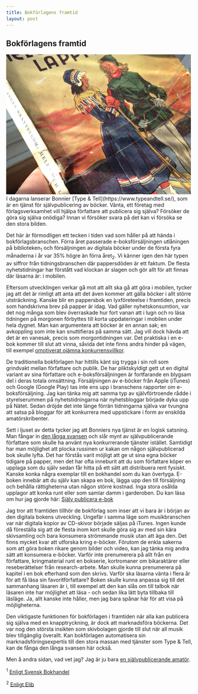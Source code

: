 ```yaml
---
title: Bokförlagens framtid
layout: post
---
```

## Bokförlagens framtid
<img src="/images/old_book_cover.jpg" class="shadow img-center" />
I dagarna lanserar Bonnier [Type & Tell](https://www.typeandtell.se/), som är en tjänst för självpublicering av böcker. Vänta, ett företag med förlagsverksamhet vill hjälpa författare att publicera sig själva? Försöker de göra sig själva onödiga? Innan vi försöker svara på det kan vi försöka se den stora bilden.

Det här är förmodligen ett tecken i tiden vad som håller på att hända i bokförlagsbranschen. Förra året passerade e-boksförsäljningen utlåningen på biblioteken<sub>1</sub> och försäljningen av digitala böcker under de första fyra månaderna i år var 35% högre än förra året<sub>2</sub>. Vi känner igen den här typen av siffror från tidningsbranschen där pappersdöden är ett faktum. De flesta nyhetstidningar har förstått vad klockan är slagen och gör allt för att finnas där läsarna är: i mobilen.

Eftersom utvecklingen verkar gå mot att allt ska gå att göra i mobilen, tycker jag att det är rimligt att anta att det även kommer att gälla böcker i allt större utsträckning. Kanske blir en pappersbok en lyxföreteelse i framtiden, precis som handskrivna brev på papper är  idag. Vad gäller nyhetskonsumtion, var det nog många som blev överraskade hur fort vanan att i lugn och ro läsa tidningen på morgonen förbyttes till korta uppdateringar i mobilen under hela dygnet. Man kan argumentera att böcker är en annan sak; en avkoppling som inte kan snuttifieras på samma sätt. Jag vill dock hävda att det är en vanesak, precis som morgontidningen var. Det praktiska i en e-bok kommer till slut att vinna, såvida det inte finns andra hinder på vägen, till exempel [omotiverat ojämna konkurrensvillkor](/2015/06/17/hog-moms-pa-e-bok.html).

De traditionella bokförlagen har hittills känt sig trygga i sin roll som grindvakt mellan författare och publik. De har pliktskyldigt gett ut en digital variant av sina författare och e-boksförsäljningen är fortfarande en blygsam del i deras totala omsättning. Försäljningen av e-böcker från Apple (iTunes) och Google (Google Play) tas inte ens upp i branschens rapporter om e-boksförsäljning. Jag kan tänka mig att samma typ av självförtroende rådde i styrelserummen på nyhetstidningarna när nyhetsbloggar började dyka upp på Nätet. Sedan dröjde det inte länge förrän tidningarna själva var tvungna att satsa på bloggar för att konkurrera med uppstickare i form av enskilda amatörskribenter.

Sett i ljuset av detta tycker jag att Bonniers nya tjänst är en logisk satsning. Man fångar in [den långa svansen](https://sv.wikipedia.org/wiki/Den_l%C3%A5nga_svansen) och slår mynt av självpublicerande författare som skulle ha använt nya konkurrerande tjänster istället. Samtidigt har man möjlighet att plocka russinen ur kakan om någon självpublicerad bok skulle lyfta. Det har förstås varit möjligt att ge ut sina egna böcker tidigare på papper, men det har ofta inneburit att du som författare köper en upplaga som du själv sedan får hitta på ett sätt att distribuera rent fysiskt. Kanske konka några exemplar till en bokhandel som du kan övertyga. E-boken innebär att du själv kan skapa en bok, lägga upp den till försäljning och behålla rättigheterna utan någon större kostnad. Inga stora osålda upplagor att konka runt eller som samlar damm i garderoben. Du kan läsa om hur jag gjorde här: [Själv publicera e-bok](/2015/06/12/sjalv-publicera-e-bok.html)

Jag tror att framtiden tillhör de bokförlag som inser att vi bara är i början av den digitala bokens utveckling. Ungefär i samma läge som musikbranschen var när digitala kopior av CD-skivor började säljas på iTunes. Ingen kunde då föreställa sig att de flesta inom kort skulle göra sig av med sin kära skivsamling och bara konsumera strömmande musik utan att äga den. Det finns mycket kvar att utforska kring e-böcker. Förutom de enkla sakerna som att göra boken rikare genom bilder och video, kan jag tänka mig andra sätt att konsumera e-böcker. Varför inte prenumerera på allt från en författare, kringmaterial runt en bokserie, kortromaner om bikaraktärer eller reseberättelser från research-arbete. Man skulle kunna prenumerera på kapitel i en bok efterhand som den skrivs. Varför ska läsarna vänta i flera år för att få läsa sin favoritförfattare? Boken skulle kunna anpassa sig till det sammanhang läsaren är i, till exempel att den kan slås om till talbok när läsaren inte har möjlighet att läsa - och sedan lika lätt byta tillbaka till läsläge. Ja, allt kanske inte håller, men jag bara spånar här för att visa på möjligheterna.

Den viktigaste funktionen för bokförlagen i framtiden när alla kan publicera sig själva med en knapptryckning, är dock att marknadsföra böckerna. Det var nog den största insikten som skivbolagen gjorde till slut när all musik blev tillgänglig överallt. Kan bokförlagen automatisera sin marknadsföringsexpertis till den stora massan med tjänster som Type & Tell, kan de fånga den långa svansen här också.

Men å andra sidan, vad vet jag? Jag är ju bara [en självpublicerande amatör](/2015/04/26/shivas-tredje-oga.html).

<sup>1</sup> [Enligt Svensk Bokhandel](http://www.svb.se/nyheter/f-rs-ljning-g-r-om-utl-ning)

<sup>2</sup> [Enligt Elib](http://www.elib.se)

